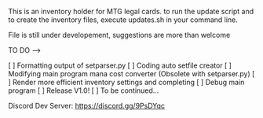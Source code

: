 This is an inventory holder for MTG legal cards. 
to run the update script and to create the inventory files, execute updates.sh in your command line.

File is still under developement, suggestions are more than welcome

TO DO -->

[ ] Formatting output of setparser.py
[ ] Coding auto setfile creator
[ ] Modifying main program mana cost converter (Obsolete with setparser.py)
[ ] Render more efficient inventory settings and completing
[ ] Debug main program
[ ] Release V1.0!
[ ] To be continued...

Discord Dev Server: https://discord.gg/9PsDYqc
